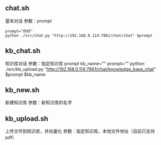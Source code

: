 ## chat.sh
基本对话
参数：prompt 
```
prompt="你好"
python ./src/chat.py "http://192.168.0.114:7861/chat/chat" $prompt
```

## kb_chat.sh
知识库对话
参数：指定知识库 prompt
kb_name=""
prompt=""
python ./src/kb_upload.py "http://192.168.0.114:7861/chat/knowledge_base_chat" $prompt $kb_name

## kb_new.sh
新建知识库
参数：新知识库的名字

## kb_upload.sh
上传文件到知识库，并向量化
参数：指定知识库，本地文件地址（目前只支持pdf）
